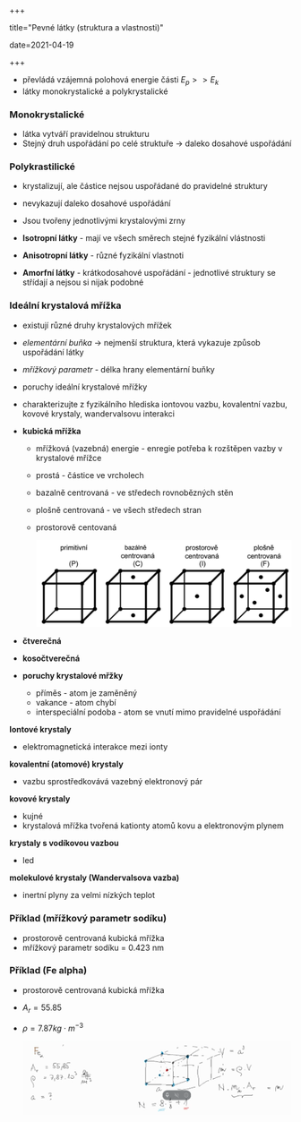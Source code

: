 +++

title="Pevné látky (struktura a vlastnosti)"

date=2021-04-19

+++

- převládá vzájemná polohová energie části $E_p>>E_k$
- látky monokrystalické a polykrystalické

### Monokrystalické

- látka vytváří pravidelnou strukturu
- Stejný druh uspořádání po celé struktuře $\to$ daleko dosahové uspořádání

### Polykrastilické

- krystalizují, ale částice nejsou uspořádané do pravidelné struktury
- nevykazují daleko dosahové uspořádání
- Jsou tvořeny jednotlivými krystalovými zrny

- **Isotropní látky** - mají ve všech směrech stejné fyzikální vlástnosti
- **Anisotropní látky** - různé fyzikální vlastnoti
- **Amorfní látky** - krátkodosahové uspořádání - jednotlivé struktury se střídají a nejsou si nijak podobné

### Ideální krystalová mřížka

- existují různé druhy krystalových mřížek

- *elementární buňka* $\to$ nejmenší struktura, která vykazuje způsob uspořádání látky

- *mřížkový parametr* - délka hrany elementární buňky

- poruchy ideální krystalové mřížky

- charakterizujte z fyzikálního hlediska iontovou vazbu, kovalentní vazbu, kovové krystaly, wandervalsovu interakci

- **kubická mřížka**

  - mřížková (vazebná) energie - enregie potřeba k rozštěpen vazby v krystalové mřížce

  - prostá  - částice ve vrcholech

  - bazalně centrovaná - ve středech rovnobězných stěn

  - plošně centrovaná - ve všech středech stran

  - prostorově centovaná

    ![](https://github.com/cervthecoder/github_images/blob/master/Screenshot%202021-04-26%20at%2014.44.02.png?raw=true)

- **čtverečná**

- **kosočtverečná**

- **poruchy krystalové mřžky**

  - příměs - atom je zaměněný
  - vakance - atom chybí
  - interspeciální podoba - atom se vnutí mimo pravidelné uspořádání


**Iontové krystaly**

- elektromagnetická interakce mezi ionty

**kovalentní (atomové) krystaly**

- vazbu sprostředkovává vazebný elektronový pár

**kovové krystaly**

- kujné
- krystalová mřížka tvořená kationty atomů kovu a elektronovým plynem

**krystaly s vodíkovou vazbou**

- led

**molekulové krystaly (Wandervalsova vazba)**

- inertní plyny za velmi nízkých teplot

### Příklad (mřížkový parametr sodíku)

- prostorově centrovaná kubická mřížka
- mřížkový parametr sodíku = 0.423 nm

### Příklad (Fe alpha)

- prostorově centrovaná kubická mřížka

- $A_r=55.85$

- $\rho=7.87 kg \cdot m^{-3}$

  ![](https://github.com/cervthecoder/github_images/blob/master/Screenshot%202021-04-26%20at%2014.53.01.png?raw=true)

  

  